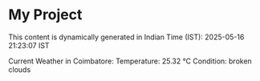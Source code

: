 # My Project

This content is dynamically generated in Indian Time (IST): 2025-05-16 21:23:07 IST


Current Weather in Coimbatore:
Temperature: 25.32 °C
Condition: broken clouds
